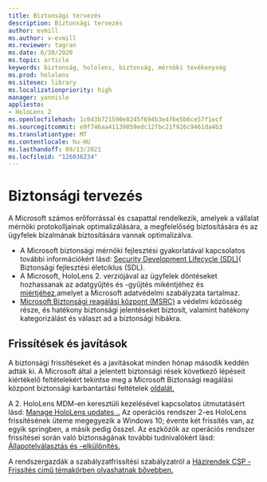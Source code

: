 ```yaml
---
title: Biztonsági tervezés
description: Biztonsági tervezés
author: evmill
ms.author: v-evmill
ms.reviewer: tagran
ms.date: 6/30/2020
ms.topic: article
keywords: biztonság, hololens, biztonság, mérnöki tevékenység
ms.prod: hololens
ms.sitesec: library
ms.localizationpriority: high
manager: yannisle
appliesto:
- HoloLens 2
ms.openlocfilehash: 1c043b721590e8245f694b3e4f6e5b6ce57f1ecf
ms.sourcegitcommit: e9f746aa41139859edc12fbc21f926c9461da4b3
ms.translationtype: MT
ms.contentlocale: hu-HU
ms.lasthandoff: 09/13/2021
ms.locfileid: "126036234"
---
```

# <a name="security-engineering"></a>Biztonsági tervezés

A Microsoft számos erőforrással és csapattal rendelkezik, amelyek a vállalat mérnöki protokolljainak optimalizálására, a megfelelőség biztosítására és az ügyfelek bizalmának biztosítására vannak optimalizálva. 

  * A Microsoft biztonsági mérnöki fejlesztési gyakorlatával kapcsolatos további információkért lásd: [Security Development Lifecycle (SDL)](https://www.microsoft.com/securityengineering/sdl)( Biztonsági fejlesztési életciklus (SDL).
  * A Microsoft, HoloLens 2. verziójával az ügyfelek döntéseket hozhassanak az adatgyűjtés és -gyűjtés mikéntjéhez és [miértjéhez,](https://privacy.microsoft.com/)amelyet a Microsoft adatvédelmi szabályzata tartalmaz. 
  * [Microsoft Biztonsági reagálási központ (MSRC)](https://www.microsoft.com/msrc) a védelmi közösség része, és hatékony biztonsági jelentéseket biztosít, valamint hatékony kategorizálást és választ ad a biztonsági hibákra. 

## <a name="updates-and-patches"></a>Frissítések és javítások

A biztonsági frissítéseket és a javításokat minden hónap második keddén adták ki. A Microsoft által a jelentett biztonsági rések következő lépéseit kiértékelő feltételekért tekintse meg a Microsoft Biztonsági reagálási központ biztonsági karbantartási feltételek [oldalát.](https://www.microsoft.com/msrc/windows-security-servicing-criteria) 

A 2. HoloLens MDM-en keresztüli kezelésével kapcsolatos útmutatásért lásd: [Manage HoloLens updates ..](hololens-updates.md) Az operációs rendszer 2-es HoloLens frissítésének üteme megegyezik a Windows 10; évente két frissítés van, az egyik springben, a másik pedig ősszel. Az eszközök az operációs rendszer frissítései során való biztonságának további tudnivalókért lásd: [Állapotelválasztás és -elkülönítés.](security-state-separation-isolation.md) 

A rendszergazdák a szabályzatfrissítési szabályzatról a [Házirendek CSP - Frissítés című témakörben olvashatnak bővebben.](/windows/client-management/mdm/policy-csp-update) 
